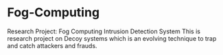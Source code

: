 # Fog-Computing
Research Project: Fog Computing Intrusion Detection System
This is research project on Decoy systems which is an evolving technique to trap and catch attackers and frauds. 
